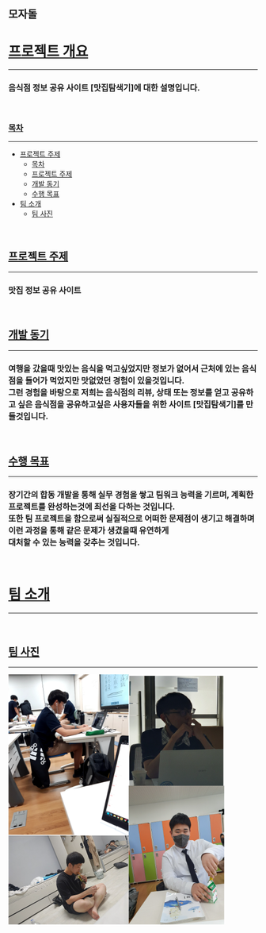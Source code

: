## 모자돌

<div class="wrapper">
        <a href="#outline"><h1 id="outline">프로젝트 개요</h1></a>
        <hr>
        <h3>음식점 정보 공유 사이트 [맛집탐색기]에 대한 설명입니다. </h3>
        <br>
        <a href="#index"><h3 id="index">목차</h3></a>
        <hr>
        <ul>
          <li>
            <a href="#topic">프로젝트 주제</a>
            <ul>
              <li><a href="#index">목차</a></li>
              <li><a href="#topic">프로젝트 주제</a></li>
              <li><a href="#motivation">개발 동기</a></li>
              <li><a href="#target">수행 목표</a></li>
            </ul>
          </li>
          <li>
            <a href="#About-the-team">팀 소개</a>
            <ul>
              <li><a href="#team-picture">팀 사진</a></li>
            </ul>
          </li>
        </ul>
        <br>
        <a href="#topic"><h2 id="topic">프로젝트 주제</h2></a>
        <hr>
        <h3>맛집 정보 공유 사이트 </h3>
        <br>
        <a href="#motivation"><h2 id="motivation">개발 동기</h2></a>
        <hr>
        <h3>여행을 갔을때 맛있는 음식을 먹고싶었지만 정보가 없어서 근처에 있는 음식점을 들어가 먹었지만 맛없었던 경험이 있을것입니다.<br>
          그런 경험을 바탕으로 저희는 음식점의 리뷰, 상태 또는 정보를 얻고 공유하고 싶은 음식점을 공유하고싶은 사용자들을 위한 사이트 [맛집탐색기]를 만들것입니다. </h3>
        <br>
        <a href="#target"><h2 id="target">수행 목표</h2></a>
        <hr>
        <h3>장기간의 합동 개발을 통해 실무 경험을 쌓고 팀워크 능력을 기르며, 계획한 프로젝트를 완성하는것에 최선을 다하는 것입니다.<br>
          또한 팀 프로젝트을 함으로써 실질적으로 어떠한 문제점이 생기고 해결하며 이런 과정을 통해 같은 문제가 생겼을때 유연하게<br>
          대처할 수 있는 능력을 갖추는 것입니다. </h3>
        <br>
        <a href="#About-the-team"><h1 id="About-the-team">팀 소개</h1></a>
        <hr>
        <br>
        <a href="#team-picture"><h2 id="team-picture">팀 사진</h2></a>
        <hr>
        <img src="https://raw.githubusercontent.com/GBSWmojaDol/mojaDol/master/ReadMe/%ED%8C%80%EC%9B%90_%EC%82%AC%EC%A7%84.png" alt="팀 사진" >
        <br>
      </div>
